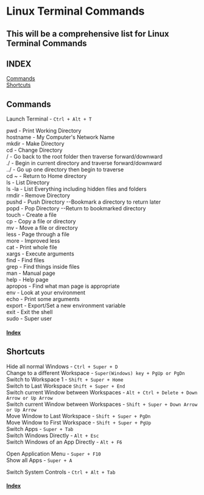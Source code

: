 Linux Terminal Commands
======

This will be a comprehensive list for Linux Terminal Commands
------
  
INDEX  
------  
[Commands](#Commands)  
[Shortcuts](#Shortcuts)  
  
Commands  
------  
Launch Terminal - `Ctrl + Alt + T` 
  
pwd - Print Working Directory  
hostname - My Computer's Network Name  
mkdir - Make Directory  
cd - Change Directory  
/ - Go back to the root folder then traverse forward/downward  
./ - Begin in current directory and traverse forward/downward  
../ - Go up one directory then begin to traverse  
cd ~ - Return to Home directory  
ls - List Directory  
ls -la - List Everything including hidden files and folders  
rmdir - Remove Directory  
pushd - Push Directory --Bookmark a directory to return later  
popd - Pop Directory --Return to bookmarked directory  
touch - Create a file  
cp - Copy a file or directory  
mv - Move a file or directory  
less - Page through a file  
more - Improved less  
cat - Print whole file  
xargs - Execute arguments  
find - Find files  
grep - Find things inside files  
man - Manual page  
help - Help page  
apropos - Find what man page is appropriate  
env - Look at your environment  
echo - Print some arguments  
export - Export/Set a new environment variable  
exit - Exit the shell  
sudo - Super user  
  
#### [Index](#Index)  

Shortcuts
------  
Hide all normal Windows - `Ctrl + Super + D`  
Change to a different Workspace - `Super(Windows) key + PgUp or PgDn`  
Switch to Workspace 1 - `Shift + Super + Home`  
Switch to Last Workspace `Shift + Super + End`  
Switch current Window between Workspaces - `Alt + Ctrl + Delete + Down Arrow or Up Arrow`  
Switch current Window between Workspaces - `Shift + Super + Down Arrow or Up Arrow`  
Move Window to Last Workspace - `Shift + Super + PgDn`  
Move Window to First Workspace - `Shift + Super + PgUp`   
Switch Apps - `Super + Tab`  
Switch Windows Directly - `Alt + Esc`  
Switch Windows of an App Directly - `Alt + F6`  
  
Open Application Menu - `Super + F10`  
Show all Apps - `Super + A`  

Switch System Controls - `Ctrl + Alt + Tab`  
  
  
#### [Index](#Index)  
